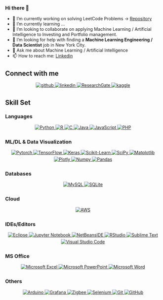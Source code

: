 ### Hi there 👋

<!--
**athanatos96/athanatos96** is a ✨ _special_ ✨ repository because its `README.md` (this file) appears on your GitHub profile.

Here are some ideas to get you started:
-->


- 🔭 I’m currently working on solving LeetCode Problems -> [Repository](https://github.com/athanatos96/LeetCode/)
- 🌱 I’m currently learning ...
- 👯 I’m looking to collaborate on applying Machine Learning / Artificial Intelligence to Investing and Portfolio management.
- 🤔 I’m looking for help with finding a **Machine Learning Engineering / Data Scientist** job in New York City.
- 💬 Ask me about Machine Learning / Artificial Intelligence
- 📫 How to reach me: [Linkedin](https://www.linkedin.com/in/alejandro-parra-garcia/)


<!--
- 🔭 I’m currently working on ...
- 🌱 I’m currently learning ...
- 👯 I’m looking to collaborate on ...
- 🤔 I’m looking for help with ...
- 💬 Ask me about ...
- 📫 How to reach me: ...
- 😄 Pronouns: ...
- ⚡ Fun fact: ...
-->

<!--
Icon Links
https://github.com/Ileriayo/markdown-badges
-->
## Connect with me

<div align="center">
<a href="https://github.com/athanatos96" target="_blank">
<img src=https://img.shields.io/badge/github-%2324292e.svg?&style=for-the-badge&logo=github&logoColor=white alt=github style="margin-bottom: 5px;" />
</a>
<a href="https://www.linkedin.com/in/alejandro-parra-garcia/" target="_blank">
<img src=https://img.shields.io/badge/linkedin-%231E77B5.svg?&style=for-the-badge&logo=linkedin&logoColor=white alt=linkedin style="margin-bottom: 5px;" />

<a href="https://www.researchgate.net/profile/Alejandro-Parra-Garcia" target="_blank">
<img src=https://img.shields.io/badge/ResearchGate-00CCBB?style=for-the-badge&logo=ResearchGate&logoColor=white alt=ResearchGate style="margin-bottom: 5px;" />

 </a>
<a href="https://www.kaggle.com/alexparragarcia" target="_blank">
<img src=https://img.shields.io/badge/kaggle-%2344BAE8.svg?&style=for-the-badge&logo=kaggle&logoColor=white alt=kaggle style="margin-bottom: 5px;" />
</a> 
 
</a>
</div>  


## Skill Set  

### Languages

<div align="center">   
 <a href="https://www.python.org/" target="_blank">
  <img src="https://img.shields.io/badge/python-3670A0?style=for-the-badge&logo=python&logoColor=ffdd54" alt="Python" style="margin-bottom: 5px;" /> 
 </a> 
 
 <a href="https://www.r-project.org/" target="_blank">
  <img src="https://img.shields.io/badge/r-%23276DC3.svg?style=for-the-badge&logo=r&logoColor=white" alt="R" style="margin-bottom: 5px;" /> 
 </a>
 
 <a href="" target="_blank">
  <img src="https://img.shields.io/badge/c-%2300599C.svg?style=for-the-badge&logo=c&logoColor=white" alt="C" style="margin-bottom: 5px;" /> 
 </a> 
 
 <a href="https://www.java.com/" target="_blank">
  <img src="https://img.shields.io/badge/java-%23ED8B00.svg?style=for-the-badge&logo=java&logoColor=white" alt="Java" style="margin-bottom: 5px;" /> 
 </a> 

 <a href="https://www.javascript.com/" target="_blank">
  <img src="https://img.shields.io/badge/javascript-%23323330.svg?style=for-the-badge&logo=javascript&logoColor=%23F7DF1E" alt="JavaScript" style="margin-bottom: 5px;" /> 
 </a> 
 
 <a href="https://www.php.net/" target="_blank">
  <img src="https://img.shields.io/badge/php-%23777BB4.svg?style=for-the-badge&logo=php&logoColor=white" alt="PHP" style="margin-bottom: 5px;" /> 
 </a> 
 
</div>

### ML/DL & Data Visualization

<div align="center">   
 <a href="https://pytorch.org/" target="_blank">
  <img src="https://img.shields.io/badge/PyTorch-%23EE4C2C.svg?style=for-the-badge&logo=PyTorch&logoColor=white" alt="Pytorch" style="margin-bottom: 5px;" /> 
 </a> 
 
 <a href="https://www.tensorflow.org/" target="_blank">
  <img src="https://img.shields.io/badge/TensorFlow-%23FF6F00.svg?style=for-the-badge&logo=TensorFlow&logoColor=white" alt="TensorFlow" style="margin-bottom: 5px;" /> 
 </a> 
 
 <a href="https://keras.io/" target="_blank">
  <img src="https://img.shields.io/badge/Keras-%23D00000.svg?style=for-the-badge&logo=Keras&logoColor=white" alt="Keras" style="margin-bottom: 5px;" /> 
 </a> 
 
 <a href="https://scikit-learn.org/" target="_blank">
  <img src="https://img.shields.io/badge/scikit--learn-%23F7931E.svg?style=for-the-badge&logo=scikit-learn&logoColor=white" alt="Scikit-Learn" style="margin-bottom: 5px;" /> 
 </a>
 
 <a href="https://scipy.org/" target="_blank">
  <img src="https://img.shields.io/badge/SciPy-%230C55A5.svg?style=for-the-badge&logo=scipy&logoColor=%white" alt="SciPy" style="margin-bottom: 5px;" /> 
 </a>
 
 <a href="https://matplotlib.org/" target="_blank">
  <img src="https://img.shields.io/badge/Matplotlib-%23ffffff.svg?style=for-the-badge&logo=Matplotlib&logoColor=black" alt="Matplotlib" style="margin-bottom: 5px;" /> 
 </a>
 
 <a href="https://plotly.com/python/" target="_blank">
  <img src="https://img.shields.io/badge/Plotly-%233F4F75.svg?style=for-the-badge&logo=plotly&logoColor=white" alt="Plotly" style="margin-bottom: 5px;" /> 
 </a>
 
 <a href="https://numpy.org/" target="_blank">
  <img src="https://img.shields.io/badge/numpy-%23013243.svg?style=for-the-badge&logo=numpy&logoColor=white" alt="Numpy" style="margin-bottom: 5px;" /> 
 </a>
 <a href="https://pandas.pydata.org/" target="_blank">
  <img src="https://img.shields.io/badge/pandas-%23150458.svg?style=for-the-badge&logo=pandas&logoColor=white" alt="Pandas" style="margin-bottom: 5px;" /> 
 </a>
 
</div>

### Databases
<div align="center"> 
 <a href="https://www.mysql.com/" target="_blank">
  <img src="https://img.shields.io/badge/mysql-%2300f.svg?style=for-the-badge&logo=mysql&logoColor=white" alt="MySQL" style="margin-bottom: 5px;" /> 
 </a>
 
 <a href="https://www.sqlite.org/" target="_blank">
  <img src="https://img.shields.io/badge/sqlite-%2307405e.svg?style=for-the-badge&logo=sqlite&logoColor=white" alt="SQLite" style="margin-bottom: 5px;" /> 
 </a>
 <!--
 <a href="https://mariadb.org/" target="_blank">
  <img src="https://img.shields.io/badge/MariaDB-003545?style=for-the-badge&logo=mariadb&logoColor=white" alt="MariaDB" style="margin-bottom: 5px;" /> 
 </a>
 <a href="https://www.mongodb.com/" target="_blank">
  <img src="https://img.shields.io/badge/MongoDB-%234ea94b.svg?style=for-the-badge&logo=mongodb&logoColor=white" alt="MongoDB" style="margin-bottom: 5px;" /> 
 </a>
 -->
</div>

### Cloud
<div align="center"> 
<a href="https://aws.amazon.com/" target="_blank">
  <img src="https://img.shields.io/badge/AWS-%23FF9900.svg?style=for-the-badge&logo=amazon-aws&logoColor=white" alt="AWS" style="margin-bottom: 5px;" /> 
 </a>
</div>

### IDEs/Editors
<div align="center"> 
 <a href="https://www.eclipse.org/" target="_blank">
  <img src="https://img.shields.io/badge/Eclipse-FE7A16.svg?style=for-the-badge&logo=Eclipse&logoColor=white" alt="Eclipse" style="margin-bottom: 5px;" /> 
 </a>
 
 <a href="https://jupyter.org/" target="_blank">
  <img src="https://img.shields.io/badge/jupyter-%23FA0F00.svg?style=for-the-badge&logo=jupyter&logoColor=white" alt="Jupyter Notebook" style="margin-bottom: 5px;" /> 
 </a>
 
 <a href="https://netbeans.apache.org/" target="_blank">
  <img src="https://img.shields.io/badge/NetBeansIDE-1B6AC6.svg?style=for-the-badge&logo=apache-netbeans-ide&logoColor=white" alt="NetBeansIDE" style="margin-bottom: 5px;" /> 
 </a>
 
 <a href="https://posit.co/" target="_blank">
  <img src="https://img.shields.io/badge/RStudio-4285F4?style=for-the-badge&logo=rstudio&logoColor=white" alt="RStudio" style="margin-bottom: 5px;" /> 
 </a>
 
 <a href="https://www.sublimetext.com/" target="_blank">
  <img src="https://img.shields.io/badge/sublime_text-%23575757.svg?style=for-the-badge&logo=sublime-text&logoColor=important" alt="Sublime Text" style="margin-bottom: 5px;" /> 
 </a>
 
 <a href="https://code.visualstudio.com/" target="_blank">
  <img src="https://img.shields.io/badge/Visual%20Studio%20Code-0078d7.svg?style=for-the-badge&logo=visual-studio-code&logoColor=white" alt="Visual Studio Code" style="margin-bottom: 5px;" /> 
 </a>
</div>


### MS Office
<div align="center"> 
 <a href="https://www.microsoft.com/en-us/microsoft-365/excel" target="_blank">
  <img src="https://img.shields.io/badge/Microsoft_Excel-217346?style=for-the-badge&logo=microsoft-excel&logoColor=white" alt="Microsoft Excel" style="margin-bottom: 5px;" /> 
  </a>
  
 <a href="https://www.microsoft.com/en-us/microsoft-365/powerpoint" target="_blank">
  <img src="https://img.shields.io/badge/Microsoft_PowerPoint-B7472A?style=for-the-badge&logo=microsoft-powerpoint&logoColor=white" alt="Microsoft PowerPoint" style="margin-bottom: 5px;" />
 </a>
 
 <a href="https://www.microsoft.com/en-us/microsoft-365/word" target="_blank">
  <img src="https://img.shields.io/badge/Microsoft_Word-2B579A?style=for-the-badge&logo=microsoft-word&logoColor=white" alt="Microsoft Word" style="margin-bottom: 5px;" />
 </a>
</div>
 
### Others

<div align="center"> 
 <a href="https://www.arduino.cc/" target="_blank">
  <img src="https://img.shields.io/badge/-Arduino-00979D?style=for-the-badge&logo=Arduino&logoColor=white" alt="Arduino" style="margin-bottom: 5px;" />
 </a>
 
 <a href="https://grafana.com/" target="_blank">
  <img src="https://img.shields.io/badge/grafana-%23F46800.svg?style=for-the-badge&logo=grafana&logoColor=white" alt="Grafana" style="margin-bottom: 5px;" />
 </a>
 
 <a href="https://csa-iot.org/all-solutions/zigbee/" target="_blank">
  <img src="https://img.shields.io/badge/zigbee-%23EB0443.svg?style=for-the-badge&logo=zigbee&logoColor=white" alt="Zigbee" style="margin-bottom: 5px;" />
 </a>
 
 <a href="https://www.selenium.dev/" target="_blank">
  <img src="https://img.shields.io/badge/-selenium-%43B02A?style=for-the-badge&logo=selenium&logoColor=white" alt="Selenium" style="margin-bottom: 5px;" />
 </a>
 
 <a href="https://git-scm.com/" target="_blank">
  <img src="https://img.shields.io/badge/git-%23F05033.svg?style=for-the-badge&logo=git&logoColor=white" alt="Git" style="margin-bottom: 5px;" />
 </a>
 
 <a href="https://github.com/" target="_blank">
  <img src="https://img.shields.io/badge/github-%23121011.svg?style=for-the-badge&logo=github&logoColor=white" alt="GitHub" style="margin-bottom: 5px;" />
 </a>
 
</div>
